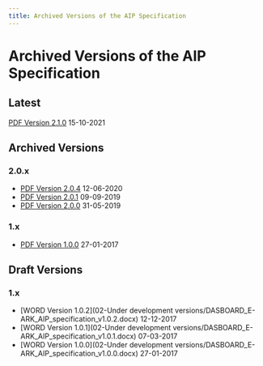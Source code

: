 ```yaml
---
title: Archived Versions of the AIP Specification
---
```

Archived Versions of the AIP Specification
=============================================

Latest
------
[PDF Version 2.1.0](/pdf/eark-aip.pdf) 15-10-2021

Archived Versions
-----------------
### 2.0.x
- [PDF Version 2.0.4](/v2_0/eark-aip-v2-0-4.pdf) 12-06-2020
- [PDF Version 2.0.1](/v2_0/eark-aip-v2-0-1.pdf) 09-09-2019
- [PDF Version 2.0.0](/v2_0/aip-specification-v2-0-0.pdf) 31-05-2019

### 1.x
- [PDF Version 1.0.0](/v1/DASBOARD_E-ARK_AIP_1_0.pdf) 27-01-2017

Draft Versions
---------------
### 1.x
- [WORD Version 1.0.2](02-Under development versions/DASBOARD_E-ARK_AIP_specification_v1.0.2.docx) 12-12-2017
- [WORD Version 1.0.1](02-Under development versions/DASBOARD_E-ARK_AIP_specification_v1.0.1.docx) 07-03-2017
- [WORD Version 1.0.0](02-Under development versions/DASBOARD_E-ARK_AIP_specification_v1.0.0.docx) 27-01-2017
